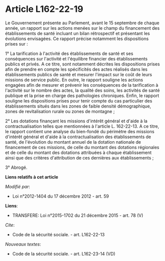 # Article L162-22-19

Le Gouvernement présente au Parlement, avant le 15 septembre de chaque année, un rapport sur les actions menées sur le champ
du financement des établissements de santé incluant un bilan rétrospectif et présentant les évolutions envisagées. Ce rapport
précise notamment les dispositions prises sur : 

1° La tarification à l'activité des établissements de santé et ses conséquences sur l'activité et l'équilibre financier des
établissements publics et privés. A ce titre, sont notamment décrites les dispositions prises afin de prendre en compte les
spécificités des actes réalisés dans les établissements publics de santé et mesurer l'impact sur le coût de leurs missions de
service public. En outre, le rapport souligne les actions engagées afin de mesurer et prévenir les conséquences de la
tarification à l'activité sur le nombre des actes, la qualité des soins, les activités de santé publique et la prise en
charge des pathologies chroniques. Enfin, le rapport souligne les dispositions prises pour tenir compte du cas particulier
des établissements situés dans les zones de faible densité démographique, zones de revitalisation rurale ou zones de
montagne ; 

2° Les dotations finançant les missions d'intérêt général et d'aide à la contractualisation telles que mentionnées à
l'article L. 162-22-13. A ce titre, le rapport contient une analyse du bien-fondé du périmètre des missions d'intérêt général
et d'aide à la contractualisation des établissements de santé, de l'évolution du montant annuel de la dotation nationale de
financement de ces missions, de celle du montant des dotations régionales et de celle du montant des dotations attribuées à
chaque établissement ainsi que des critères d'attribution de ces dernières aux établissements ; 

3° Abrogé.

**Liens relatifs à cet article**

_Modifié par_:

  - Loi n°2012-1404 du 17 décembre 2012 - art. 59

**Liens**:

  - TRANSFERE: Loi n°2015-1702 du 21 décembre 2015 - art. 78 (V)

_Cite_:

  - Code de la sécurité sociale. - art. L162-22-13

_Nouveaux textes_:

  - Code de la sécurité sociale. - art. L162-23-14 (VD)
